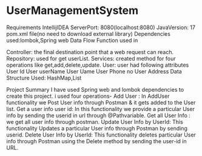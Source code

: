 # UserManagementSystem
Requirements
IntellijIDEA
ServerPort: 8080(localhost:8080)
JavaVersion: 17
pom.xml file(no need to download external library)
Dependencies used:lombok,Spring web
Data Flow
Function used in

Controller: the final destination point that a web request can reach.
Repository: used for get userList.
Services: created method for four operations like get,add,delete,update.
User: user had following attributes
User Id
User userName
User Uame
User Phone no
User Address
Data Structure Used: HashMap,List

Project Summary
I have used Spring web and lombok dependencies to create this project.
i used four operations-
Add User : In AddUser functionality we Post User info through Postman & it gets added to the User list.
Get a user info user id: In this functionality we provide a particular User info by sending the userid in url through @Pathvariable.
Get all User Info : we get all user info through postman.
Update User Info by UserId: This functionality Updates a particular User info through Postman by sending userid.
Delete User Info by UserId: This functionality deletes particular User info through Postman using the Delete method by sending the user-id in URL.
